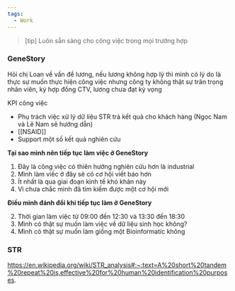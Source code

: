 ```yaml
---
tags:
  - Work
---
```

> [tip] Luôn sẵn sàng cho công việc trong mọi trường hợp

### GeneStory

Hỏi chị Loan về vấn đề lương, nếu lương không hợp lý thì mình có lý do là thực sự muốn thực hiện công việc nhưng công ty không thật sự trân trọng nhân viên, ký hợp đồng CTV, lương chưa đạt kỳ vọng

KPI công việc

- Phụ trách việc xử lý dữ liệu STR trả kết quả cho khách hàng (Ngọc Nam và Lê Nam sẽ hướng dẫn)
- [[NSAID]]
- Support một số kết quả nghiên cứu

**Tại sao mình nên tiếp tục làm việc ở GeneStory**

1. Đây là công việc có thiên hướng nghiên cứu hơn là industrial
2. Mình làm viềc ở đây sẽ có cơ hội viết báo hơn
3. Ít nhất là qua giai đoạn kinh tế khó khăn này
4. Vì chưa chắc mình đã tìm kiếm được một cơ hội mới

**Điều mình đánh đổi khi tiếp tục làm ở GeneStory**

2. Thời gian làm việc từ 09:00 đến 12:30 và 13:30 đến 18:30
3. Mình có thật sự muốn làm việc về dữ liệu sinh học không?
4. Mình có thật sự muốn làm giống một Bioinformatic không

### STR

https://en.wikipedia.org/wiki/STR_analysis#:~:text=A%20short%20tandem%20repeat%20is,effective%20for%20human%20identification%20purposes.